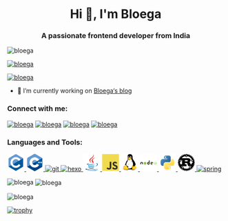 <h1 align="center">Hi 👋, I'm Bloega</h1>
<h3 align="center">A passionate frontend developer from India</h3>

<p align="left"> <img src="https://komarev.com/ghpvc/?username=bloega&label=Profile%20views&color=0e75b6&style=flat" alt="bloega" /> </p>

<p align="left"> <a href="https://github.com/ryo-ma/github-profile-trophy"><img src="https://github-profile-trophy.vercel.app/?username=bloega" alt="bloega" /></a> </p>

<p align="left"> <a href="https://twitter.com/bloega" target="blank"><img src="https://img.shields.io/twitter/follow/bloega?logo=twitter&style=for-the-badge" alt="bloega" /></a> </p>

- 🔭 I’m currently working on [Bloega‘s blog](https://beolga.zhikun.ml/)

<h3 align="left">Connect with me:</h3>
<p align="left">
<a href="https://twitter.com/bloega" target="blank"><img align="center" src="https://raw.githubusercontent.com/rahuldkjain/github-profile-readme-generator/master/src/images/icons/Social/twitter.svg" alt="bloega" height="30" width="40" /></a>
<a href="https://instagram.com/bloega" target="blank"><img align="center" src="https://raw.githubusercontent.com/rahuldkjain/github-profile-readme-generator/master/src/images/icons/Social/instagram.svg" alt="bloega" height="30" width="40" /></a>
<a href="https://www.youtube.com/c/bloega" target="blank"><img align="center" src="https://raw.githubusercontent.com/rahuldkjain/github-profile-readme-generator/master/src/images/icons/Social/youtube.svg" alt="bloega" height="30" width="40" /></a>
<a href="https://discord.gg/bloega" target="blank"><img align="center" src="https://raw.githubusercontent.com/rahuldkjain/github-profile-readme-generator/master/src/images/icons/Social/discord.svg" alt="bloega" height="30" width="40" /></a>
</p>

<h3 align="left">Languages and Tools:</h3>
<p align="left"> <a href="https://www.cprogramming.com/" target="_blank" rel="noreferrer"> <img src="https://raw.githubusercontent.com/devicons/devicon/master/icons/c/c-original.svg" alt="c" width="40" height="40"/> </a> <a href="https://www.w3schools.com/cpp/" target="_blank" rel="noreferrer"> <img src="https://raw.githubusercontent.com/devicons/devicon/master/icons/cplusplus/cplusplus-original.svg" alt="cplusplus" width="40" height="40"/> </a> <a href="https://git-scm.com/" target="_blank" rel="noreferrer"> <img src="https://www.vectorlogo.zone/logos/git-scm/git-scm-icon.svg" alt="git" width="40" height="40"/> </a> <a href="hexo.io/" target="_blank" rel="noreferrer"> <img src="https://www.vectorlogo.zone/logos/hexoio/hexoio-icon.svg" alt="hexo" width="40" height="40"/> </a> <a href="https://www.java.com" target="_blank" rel="noreferrer"> <img src="https://raw.githubusercontent.com/devicons/devicon/master/icons/java/java-original.svg" alt="java" width="40" height="40"/> </a> <a href="https://developer.mozilla.org/en-US/docs/Web/JavaScript" target="_blank" rel="noreferrer"> <img src="https://raw.githubusercontent.com/devicons/devicon/master/icons/javascript/javascript-original.svg" alt="javascript" width="40" height="40"/> </a> <a href="https://www.linux.org/" target="_blank" rel="noreferrer"> <img src="https://raw.githubusercontent.com/devicons/devicon/master/icons/linux/linux-original.svg" alt="linux" width="40" height="40"/> </a> <a href="https://nodejs.org" target="_blank" rel="noreferrer"> <img src="https://raw.githubusercontent.com/devicons/devicon/master/icons/nodejs/nodejs-original-wordmark.svg" alt="nodejs" width="40" height="40"/> </a> <a href="https://www.python.org" target="_blank" rel="noreferrer"> <img src="https://raw.githubusercontent.com/devicons/devicon/master/icons/python/python-original.svg" alt="python" width="40" height="40"/> </a> <a href="https://www.rust-lang.org" target="_blank" rel="noreferrer"> <img src="https://raw.githubusercontent.com/devicons/devicon/master/icons/rust/rust-plain.svg" alt="rust" width="40" height="40"/> </a> <a href="https://spring.io/" target="_blank" rel="noreferrer"> <img src="https://www.vectorlogo.zone/logos/springio/springio-icon.svg" alt="spring" width="40" height="40"/> </a> </p>

<p><img align="left" src="https://github-readme-stats.vercel.app/api/top-langs?username=bloega&show_icons=true&locale=en&layout=compact" alt="bloega" /></p>

<p>&nbsp;<img align="center" src="https://github-readme-stats.vercel.app/api?username=bloega&show_icons=true&locale=en" alt="bloega" /></p>

<p><img align="center" src="https://github-readme-streak-stats.herokuapp.com/?user=bloega&" alt="bloega" /></p>


[![trophy](https://github-profile-trophy.vercel.app/?username=bloega)](https://github.com/bloega/github-profile-trophy)
